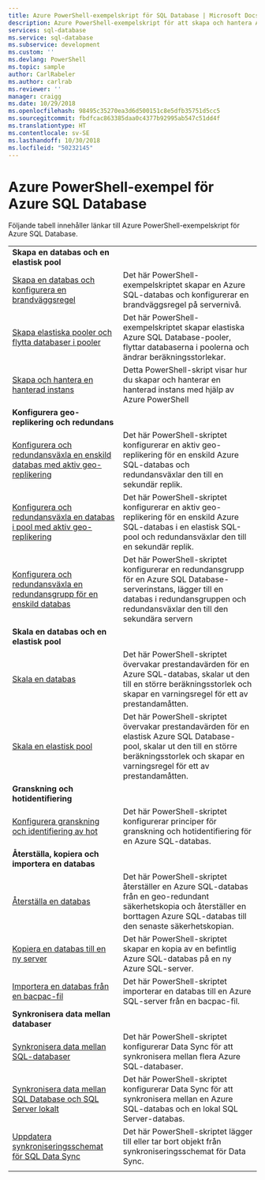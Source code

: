```yaml
---
title: Azure PowerShell-exempelskript för SQL Database | Microsoft Docs
description: Azure PowerShell-exempelskript för att skapa och hantera Azure SQL Database-servrar, elastiska pooler, databaser och brandväggar.
services: sql-database
ms.service: sql-database
ms.subservice: development
ms.custom: ''
ms.devlang: PowerShell
ms.topic: sample
author: CarlRabeler
ms.author: carlrab
ms.reviewer: ''
manager: craigg
ms.date: 10/29/2018
ms.openlocfilehash: 98495c35270ea3d6d500151c8e5dfb35751d5cc5
ms.sourcegitcommit: fbdfcac863385daa0c4377b92995ab547c51dd4f
ms.translationtype: HT
ms.contentlocale: sv-SE
ms.lasthandoff: 10/30/2018
ms.locfileid: "50232145"
---
```

# <a name="azure-powershell-samples-for-azure-sql-database"></a>Azure PowerShell-exempel för Azure SQL Database

Följande tabell innehåller länkar till Azure PowerShell-exempelskript för Azure SQL Database.

| |  |
|---|---|
|**Skapa en databas och en elastisk pool**||
| [Skapa en databas och konfigurera en brandväggsregel](scripts/sql-database-create-and-configure-database-powershell.md?toc=%2fpowershell%2fmodule%2ftoc.json) | Det här PowerShell-exempelskriptet skapar en Azure SQL-databas och konfigurerar en brandväggsregel på servernivå. |
| [Skapa elastiska pooler och flytta databaser i pooler](scripts/sql-database-move-database-between-pools-powershell.md?toc=%2fpowershell%2fmodule%2ftoc.json) | Det här PowerShell-exempelskriptet skapar elastiska Azure SQL Database-pooler, flyttar databaserna i poolerna och ändrar beräkningsstorlekar.|
| [Skapa och hantera en hanterad instans](https://blogs.msdn.microsoft.com/sqlserverstorageengine/2018/06/27/quick-start-script-create-azure-sql-managed-instance-using-powershell/) | Detta PowerShell-skript visar hur du skapar och hanterar en hanterad instans med hjälp av Azure PowerShell |
|**Konfigurera geo-replikering och redundans**||
| [Konfigurera och redundansväxla en enskild databas med aktiv geo-replikering](scripts/sql-database-setup-geodr-and-failover-database-powershell.md?toc=%2fpowershell%2fmodule%2ftoc.json)| Det här PowerShell-skriptet konfigurerar en aktiv geo-replikering för en enskild Azure SQL-databas och redundansväxlar den till en sekundär replik. |
| [Konfigurera och redundansväxla en databas i pool med aktiv geo-replikering](scripts/sql-database-setup-geodr-and-failover-pool-powershell.md?toc=%2fpowershell%2fmodule%2ftoc.json)| Det här PowerShell-skriptet konfigurerar en aktiv geo-replikering för en enskild Azure SQL-databas i en elastisk SQL-pool och redundansväxlar den till en sekundär replik. |
| [Konfigurera och redundansväxla en redundansgrupp för en enskild databas](scripts/sql-database-setup-geodr-failover-database-failover-group-powershell.md?toc=%2fpowershell%2fmodule%2ftoc.json) | Det här PowerShell-skriptet konfigurerar en redundansgrupp för en Azure SQL Database-serverinstans, lägger till en databas i redundansgruppen och redundansväxlar den till den sekundära servern |
|**Skala en databas och en elastisk pool**||
| [Skala en databas](scripts/sql-database-monitor-and-scale-database-powershell.md?toc=%2fpowershell%2fmodule%2ftoc.json) | Det här PowerShell-skriptet övervakar prestandavärden för en Azure SQL-databas, skalar ut den till en större beräkningsstorlek och skapar en varningsregel för ett av prestandamåtten. |
| [Skala en elastisk pool](scripts/sql-database-monitor-and-scale-pool-powershell.md?toc=%2fpowershell%2fmodule%2ftoc.json) | Det här PowerShell-skriptet övervakar prestandavärden för en elastisk Azure SQL Database-pool, skalar ut den till en större beräkningsstorlek och skapar en varningsregel för ett av prestandamåtten.  |
| **Granskning och hotidentifiering** |
| [Konfigurera granskning och identifiering av hot](scripts/sql-database-auditing-and-threat-detection-powershell.md?toc=%2fpowershell%2fmodule%2ftoc.json)| Det här PowerShell-skriptet konfigurerar principer för granskning och hotidentifiering för en Azure SQL-databas. |
| **Återställa, kopiera och importera en databas**||
| [Återställa en databas](scripts/sql-database-restore-database-powershell.md?toc=%2fpowershell%2fmodule%2ftoc.json)| Det här PowerShell-skriptet återställer en Azure SQL-databas från en geo-redundant säkerhetskopia och återställer en borttagen Azure SQL-databas till den senaste säkerhetskopian. |
| [Kopiera en databas till en ny server](scripts/sql-database-copy-database-to-new-server-powershell.md?toc=%2fpowershell%2fmodule%2ftoc.json)| Det här PowerShell-skriptet skapar en kopia av en befintlig Azure SQL-databas på en ny Azure SQL-server. |
| [Importera en databas från en bacpac-fil](scripts/sql-database-import-from-bacpac-powershell.md?toc=%2fpowershell%2fmodule%2ftoc.json)| Det här PowerShell-skriptet importerar en databas till en Azure SQL-server från en bacpac-fil. |
| **Synkronisera data mellan databaser**||
| [Synkronisera data mellan SQL-databaser](scripts/sql-database-sync-data-between-sql-databases.md?toc=%2fpowershell%2fmodule%2ftoc.json) | Det här PowerShell-skriptet konfigurerar Data Sync för att synkronisera mellan flera Azure SQL-databaser. |
| [Synkronisera data mellan SQL Database och SQL Server lokalt](scripts/sql-database-sync-data-between-azure-onprem.md?toc=%2fpowershell%2fmodule%2ftoc.json) | Det här PowerShell-skriptet konfigurerar Data Sync för att synkronisera mellan en Azure SQL-databas och en lokal SQL Server-databas. |
| [Uppdatera synkroniseringsschemat för SQL Data Sync](scripts/sql-database-sync-update-schema.md?toc=%2fpowershell%2fmodule%2ftoc.json) | Det här PowerShell-skriptet lägger till eller tar bort objekt från synkroniseringsschemat för Data Sync. |
|||
